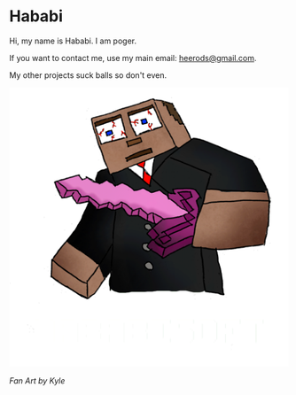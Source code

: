 # Hababi
Hi, my name is Hababi. I am poger.

If you want to contact me, use my main email: heerods@gmail.com.

My other projects suck balls so don't even.

![](HababiSoftLogo.png)

*Fan Art by Kyle* 
